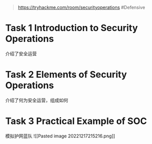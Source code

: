 > https://tryhackme.com/room/securityoperations
> #Defensive 

# Task 1 Introduction to Security Operations

介绍了安全运营

# Task 2 Elements of Security Operations

介绍了何为安全运营，组成如何

# Task 3 Practical Example of SOC

模拟护网蓝队
![[Pasted image 20221217215216.png]]